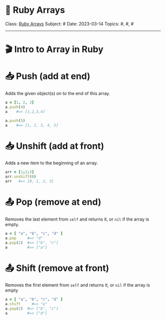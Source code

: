 # 💎 Ruby Arrays
Class: <a href="">Ruby Arrays</a>
Subject: #
Date: 2023-03-14
Topics: #, #, # 

---

# 🎬 Intro to Array in Ruby


# 📥 Push (add at end)
Adds the given object(s) on to the end of this array.
```ruby
a = [1, 2, 3]
a.push(4)
a    #=> [1,2,3,4]

a.push(5)
a    #=> [1, 2, 3, 4, 5]
```

# 📥 Unshift (add at front)
Adds a new item to the beginning of an array.
```ruby
arr = [1;2;3]
arr.unshift(0) 
arr   #=> [0, 1, 2, 3]
```

# 📤 Pop (remove at end)
Removes the last element from `self` and returns it, or `nil` if the array is empty.
```ruby
a = [ "a", "b", "c", "d" ]
a.pop     #=> "d"
a.pop(2)  #=> ["b", "c"]
a         #=> ["a"]
```

# 📤 Shift (remove at front)
Removes the first element from `self` and returns it, or `nil` if the array is empty
```ruby
a = [ "a", "b", "c", "d" ]
a.shift     #=> "a"
a.pop(2)  #=> ["b", "c"]
a         #=> ["d"]
```